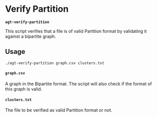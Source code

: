 # Verify Partition

**`agt-verify-partition`**

This script verifies that a file is of valid Partition format by validating it
against a bipartite graph.

## Usage

```
./agt-verify-partition graph.csv clusters.txt
```

#### `graph.csv`

A graph in the Bipartite format. The script will also check if the format of
this graph is valid.

#### `clusters.txt`

The file to be verified as valid Partition format or not.
